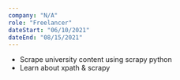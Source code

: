```yaml
---
company: "N/A"
role: "Freelancer"
dateStart: "06/10/2021"
dateEnd: "08/15/2021"
---
```


- Scrape university content using scrapy python
- Learn about xpath & scrapy
